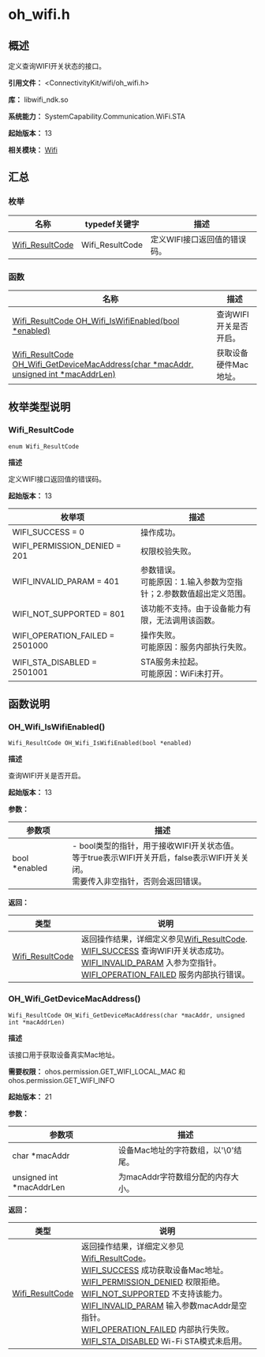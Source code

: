 # oh_wifi.h

<!--Kit: Connectivity Kit-->
<!--Subsystem: Communication-->
<!--Owner: @qq_43802146-->
<!--Designer: @qq_43802146-->
<!--Tester: @furryfurry123-->
<!--Adviser: @zhang_yixin13-->
## 概述

定义查询WIFI开关状态的接口。

**引用文件：** <ConnectivityKit/wifi/oh_wifi.h>

**库：** libwifi_ndk.so

**系统能力：** SystemCapability.Communication.WiFi.STA

**起始版本：** 13

**相关模块：** [Wifi](capi-wifi.md)

## 汇总

### 枚举

| 名称 | typedef关键字 | 描述 |
| -- | -- | -- |
| [Wifi_ResultCode](#wifi_resultcode) | Wifi_ResultCode | 定义WIFI接口返回值的错误码。 |

### 函数

| 名称 | 描述 |
| -- | -- |
| [Wifi_ResultCode OH_Wifi_IsWifiEnabled(bool *enabled)](#oh_wifi_iswifienabled) | 查询WIFI开关是否开启。 |
| [Wifi_ResultCode OH_Wifi_GetDeviceMacAddress(char *macAddr, unsigned int *macAddrLen)](#oh_wifi_getdevicemacaddress) | 获取设备硬件Mac地址。 |

## 枚举类型说明

### Wifi_ResultCode

```
enum Wifi_ResultCode
```

**描述**

定义WIFI接口返回值的错误码。

**起始版本：** 13

| 枚举项 | 描述 |
| -- | -- |
| WIFI_SUCCESS = 0 | 操作成功。 |
| WIFI_PERMISSION_DENIED = 201 | 权限校验失败。 |
| WIFI_INVALID_PARAM = 401 | 参数错误。<br> 可能原因：1.输入参数为空指针；2.参数数值超出定义范围。 |
| WIFI_NOT_SUPPORTED = 801 | 该功能不支持。由于设备能力有限，无法调用该函数。 |
| WIFI_OPERATION_FAILED = 2501000 | 操作失败。<br> 可能原因：服务内部执行失败。 |
| WIFI_STA_DISABLED = 2501001 | STA服务未拉起。<br> 可能原因：WiFi未打开。 |


## 函数说明

### OH_Wifi_IsWifiEnabled()

```
Wifi_ResultCode OH_Wifi_IsWifiEnabled(bool *enabled)
```

**描述**

查询WIFI开关是否开启。

**起始版本：** 13

**参数：**

| 参数项 | 描述 |
| -- | -- |
| bool *enabled | - bool类型的指针，用于接收WIFI开关状态值。<br> 等于true表示WIFI开关开启，false表示WIFI开关关闭。<br> 需要传入非空指针，否则会返回错误。 |

**返回：**

| 类型 | 说明 |
| -- | -- |
| [Wifi_ResultCode](capi-oh-wifi-h.md#wifi_resultcode) | 返回操作结果，详细定义参见[Wifi_ResultCode](capi-oh-wifi-h.md#wifi_resultcode).<br>     [WIFI_SUCCESS](capi-oh-wifi-h.md#wifi_resultcode) 查询WIFI开关状态成功。<br>     [WIFI_INVALID_PARAM](capi-oh-wifi-h.md#wifi_resultcode) 入参为空指针。<br>     [WIFI_OPERATION_FAILED](capi-oh-wifi-h.md#wifi_resultcode) 服务内部执行错误。 |

### OH_Wifi_GetDeviceMacAddress()

```
Wifi_ResultCode OH_Wifi_GetDeviceMacAddress(char *macAddr, unsigned int *macAddrLen)
```

**描述**

该接口用于获取设备真实Mac地址。

**需要权限：** ohos.permission.GET_WIFI_LOCAL_MAC 和 ohos.permission.GET_WIFI_INFO

**起始版本：** 21

**参数：**

| 参数项 | 描述 |
| -- | -- |
| char *macAddr | 设备Mac地址的字符数组，以'\0'结尾。 |
| unsigned int *macAddrLen | 为macAddr字符数组分配的内存大小。 |

**返回：**

| 类型 | 说明 |
| -- | -- |
| [Wifi_ResultCode](capi-oh-wifi-h.md#wifi_resultcode) | 返回操作结果，详细定义参见[Wifi_ResultCode](capi-oh-wifi-h.md#wifi_resultcode)。<br>     [WIFI_SUCCESS](capi-oh-wifi-h.md#wifi_resultcode) 成功获取设备Mac地址。<br>     [WIFI_PERMISSION_DENIED](capi-oh-wifi-h.md#wifi_resultcode) 权限拒绝。<br>     [WIFI_NOT_SUPPORTED](capi-oh-wifi-h.md#wifi_resultcode) 不支持该能力。<br>     [WIFI_INVALID_PARAM](capi-oh-wifi-h.md#wifi_resultcode) 输入参数macAddr是空指针。<br>     [WIFI_OPERATION_FAILED](capi-oh-wifi-h.md#wifi_resultcode) 内部执行失败。<br>     [WIFI_STA_DISABLED](capi-oh-wifi-h.md#wifi_resultcode) Wi-Fi STA模式未启用。 |



